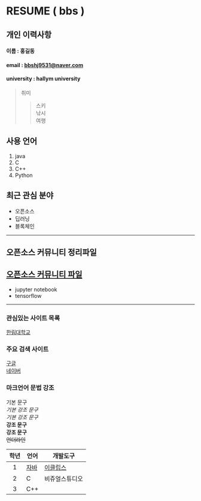 # RESUME ( bbs )

## 개인 이력사항  

#### 이름 : 홍길동
#### email : bbshj9531@naver.com
#### university : hallym university

> 취미  
>> 스키  
>> 낚시  
>> 여행  

## 사용 언어
1. java
2. C
3. C++
4. Python

## 최근 관심 분야
* 오픈소스
* 딥러닝
* 블록체인
-----
## 오픈소스 커뮤니티 정리파일
[오픈소스 커뮤니티 파일](openSourceCommunity.md)
------------------
* jupyter notebook
* tensorflow
------
### 관심있는 사이트 목록
[한림대학교][hallym]

### 주요 검색 사이트
[구글][google]  
[네이버][naver]

### 마크언어 문법 강조
기본 문구  
*기본 강조 문구*  
_기본 강조 문구_  
**강조 문구**  
__강조 문구__  
~~언더라인~~  

|학년|언어|개발도구|
|:---:|---|---|
|1|[자바](http://www.oracle.com)|[이클립스][eclipse]|
|2|C|비쥬얼스튜디오|
|3|C++||





[eclipse]: http://www.eclipse.org
[google]: http://www.google.com
[naver]: http://www.naver.com
[hallym]: http://www.hallym.ac.kr



